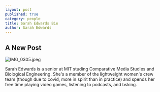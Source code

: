 ```yaml
---
layout: post
published: true
category: people
title: Sarah Edwards Bio
author: Sarah Edwards
---
```

## A New Post

![IMG_0305.jpeg]({{site.baseurl}}/assets/IMG_0305.jpeg)

Sarah Edwards is a senior at MIT studing Comparative Media Studies and Biological Engineering. She's a member of the lightweight women's crew team (though due to covid, more in spirit than in practice) and spends her free time playing video games, listening to podcasts, and bsking. 